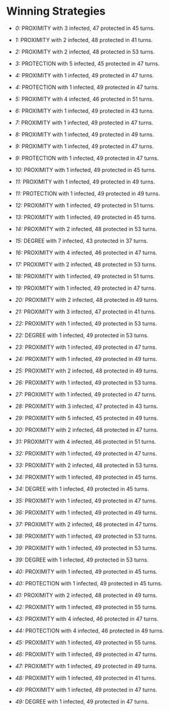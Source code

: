 # Winning Strategies

* _0:_ PROXIMITY with 3 infected, 47 protected in 45 turns.


* _1:_ PROXIMITY with 2 infected, 48 protected in 41 turns.


* _2:_ PROXIMITY with 2 infected, 48 protected in 53 turns.


* _3:_ PROTECTION with 5 infected, 45 protected in 47 turns.


* _4:_ PROXIMITY with 1 infected, 49 protected in 47 turns.


* _4:_ PROTECTION with 1 infected, 49 protected in 47 turns.


* _5:_ PROXIMITY with 4 infected, 46 protected in 51 turns.


* _6:_ PROXIMITY with 1 infected, 49 protected in 43 turns.


* _7:_ PROXIMITY with 1 infected, 49 protected in 47 turns.


* _8:_ PROXIMITY with 1 infected, 49 protected in 49 turns.


* _9:_ PROXIMITY with 1 infected, 49 protected in 47 turns.


* _9:_ PROTECTION with 1 infected, 49 protected in 47 turns.


* _10:_ PROXIMITY with 1 infected, 49 protected in 45 turns.


* _11:_ PROXIMITY with 1 infected, 49 protected in 49 turns.


* _11:_ PROTECTION with 1 infected, 49 protected in 49 turns.


* _12:_ PROXIMITY with 1 infected, 49 protected in 51 turns.


* _13:_ PROXIMITY with 1 infected, 49 protected in 45 turns.


* _14:_ PROXIMITY with 2 infected, 48 protected in 53 turns.


* _15:_ DEGREE with 7 infected, 43 protected in 37 turns.


* _16:_ PROXIMITY with 4 infected, 46 protected in 47 turns.


* _17:_ PROXIMITY with 2 infected, 48 protected in 53 turns.


* _18:_ PROXIMITY with 1 infected, 49 protected in 51 turns.


* _19:_ PROXIMITY with 1 infected, 49 protected in 47 turns.


* _20:_ PROXIMITY with 2 infected, 48 protected in 49 turns.


* _21:_ PROXIMITY with 3 infected, 47 protected in 41 turns.


* _22:_ PROXIMITY with 1 infected, 49 protected in 53 turns.


* _22:_ DEGREE with 1 infected, 49 protected in 53 turns.


* _23:_ PROXIMITY with 1 infected, 49 protected in 47 turns.


* _24:_ PROXIMITY with 1 infected, 49 protected in 49 turns.


* _25:_ PROXIMITY with 2 infected, 48 protected in 49 turns.


* _26:_ PROXIMITY with 1 infected, 49 protected in 53 turns.


* _27:_ PROXIMITY with 1 infected, 49 protected in 47 turns.


* _28:_ PROXIMITY with 3 infected, 47 protected in 43 turns.


* _29:_ PROXIMITY with 5 infected, 45 protected in 49 turns.


* _30:_ PROXIMITY with 2 infected, 48 protected in 47 turns.


* _31:_ PROXIMITY with 4 infected, 46 protected in 51 turns.


* _32:_ PROXIMITY with 1 infected, 49 protected in 47 turns.


* _33:_ PROXIMITY with 2 infected, 48 protected in 53 turns.


* _34:_ PROXIMITY with 1 infected, 49 protected in 45 turns.


* _34:_ DEGREE with 1 infected, 49 protected in 45 turns.


* _35:_ PROXIMITY with 1 infected, 49 protected in 47 turns.


* _36:_ PROXIMITY with 1 infected, 49 protected in 49 turns.


* _37:_ PROXIMITY with 2 infected, 48 protected in 47 turns.


* _38:_ PROXIMITY with 1 infected, 49 protected in 53 turns.


* _39:_ PROXIMITY with 1 infected, 49 protected in 53 turns.


* _39:_ DEGREE with 1 infected, 49 protected in 53 turns.


* _40:_ PROXIMITY with 1 infected, 49 protected in 45 turns.


* _40:_ PROTECTION with 1 infected, 49 protected in 45 turns.


* _41:_ PROXIMITY with 2 infected, 48 protected in 49 turns.


* _42:_ PROXIMITY with 1 infected, 49 protected in 55 turns.


* _43:_ PROXIMITY with 4 infected, 46 protected in 47 turns.


* _44:_ PROTECTION with 4 infected, 46 protected in 49 turns.


* _45:_ PROXIMITY with 1 infected, 49 protected in 55 turns.


* _46:_ PROXIMITY with 1 infected, 49 protected in 47 turns.


* _47:_ PROXIMITY with 1 infected, 49 protected in 49 turns.


* _48:_ PROXIMITY with 1 infected, 49 protected in 41 turns.


* _49:_ PROXIMITY with 1 infected, 49 protected in 47 turns.


* _49:_ DEGREE with 1 infected, 49 protected in 47 turns.


